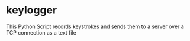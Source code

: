 # keylogger

This Python Script records keystrokes and sends them to a server over a TCP connection as a text file
